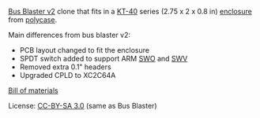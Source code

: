 [Bus Blaster v2](http://dangerousprototypes.com/docs/Bus_Blaster) clone that fits in a [KT-40](http://www.polycase.com/kt-40) series (2.75 x 2 x 0.8 in) [enclosure](http://www.polycase.com/uploads/14531129045666874.pdf) from [polycase](http://polycase.com).

Main differences from bus blaster v2:

* PCB layout changed to fit the enclosure
* SPDT switch added to support ARM [SWO](http://infocenter.arm.com/help/index.jsp?topic=/com.arm.doc.ddi0314h/Chdfgefg.html) and [SWV](http://infocenter.arm.com/help/index.jsp?topic=/com.arm.doc.ddi0314h/Chdfdjjc.html)
* Removed extra 0.1" headers
* Upgraded CPLD to XC2C64A

[Bill of materials](https://github.com/doceme/bus-blaster-case/wiki/Bill-of-materials)

License: [CC-BY-SA 3.0](http://creativecommons.org/licenses/by-sa/3.0) (same as Bus Blaster)

